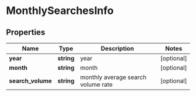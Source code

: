 # MonthlySearchesInfo

## Properties

| Name | Type | Description | Notes |
|------------ | ------------- | ------------- | -------------|
**year** | **string** | year |[optional]|
**month** | **string** | month |[optional]|
**search_volume** | **string** | monthly average search volume rate |[optional]|